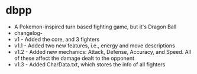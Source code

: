 # dbpp
- A Pokemon-inspired turn based fighting game, but it's Dragon Ball
- changelog-
- v1 - Added the core, and 3 fighters
- v1.1 - Added two new features, i.e., energy and move descriptions
- v1.2 - Added new mechanics: Attack, Defense, Accuracy, and Speed. All of these affect the damage dealt to the opponent
- v1.3 - Added CharData.txt, which stores the info of all fighters
